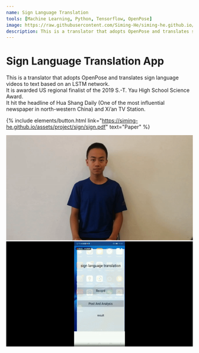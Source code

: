 ```yaml
---
name: Sign Language Translation
tools: [Machine Learning, Python, Tensorflow, OpenPose]
image: https://raw.githubusercontent.com/Siming-He/siming-he.github.io/master/assets/project/sign.png
description: This is a translator that adopts OpenPose and translates sign language videos to text based on an LSTM network.
---
```


# Sign Language Translation App
This is a translator that adopts OpenPose and translates sign language videos to text based on an LSTM network. <br>
It is awarded US regional finalist of the 2019 S.-T. Yau High School Science Award.<br>
It hit the headline of Hua Shang Daily (One of the most influential newspaper in north-western China) and Xi’an TV Station.

{% include elements/button.html link="https://siming-he.github.io/assets/project/sign/sign.pdf" text="Paper" %}

<img src="https://raw.githubusercontent.com/Siming-He/siming-he.github.io/master/assets/project/sign/sign1.gif"  loop=infinite>
<img src="https://raw.githubusercontent.com/Siming-He/siming-he.github.io/master/assets/project/sign/sign2.gif"  loop=infinite>